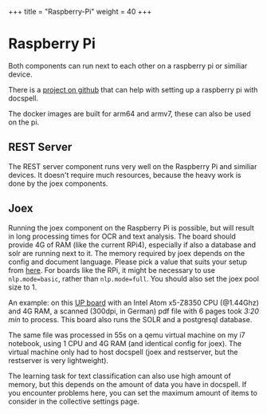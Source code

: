 +++
title = "Raspberry-Pi"
weight = 40
+++

# Raspberry Pi

Both components can run next to each other on a raspberry pi or
similiar device.

There is a [project on
github](https://github.com/docspell/rpi-scripts) that can help with
setting up a raspberry pi with docspell.

The docker images are built for arm64 and armv7, these can also be
used on the pi.


## REST Server

The REST server component runs very well on the Raspberry Pi and
similiar devices. It doesn't require much resources, because the heavy
work is done by the joex components.


## Joex

Running the joex component on the Raspberry Pi is possible, but will
result in long processing times for OCR and text analysis. The board
should provide 4G of RAM (like the current RPi4), especially if also a
database and solr are running next to it. The memory required by joex
depends on the config and document language. Please pick a value that
suits your setup from
[here](@/docs/configure/file-processing.md#memory-usage). For boards
like the RPi, it might be necessary to use `nlp.mode=basic`, rather
than `nlp.mode=full`. You should also set the joex pool size to 1.

An example: on this [UP
board](https://up-board.org/up/specifications/) with an Intel Atom
x5-Z8350 CPU (@1.44Ghz) and 4G RAM, a scanned (300dpi, in German) pdf
file with 6 pages took *3:20 min* to process. This board also runs the
SOLR and a postgresql database.

The same file was processed in 55s on a qemu virtual machine on my i7
notebook, using 1 CPU and 4G RAM (and identical config for joex). The
virtual machine only had to host docspell (joex and restserver, but
the restserver is very lightweight).

The learning task for text classification can also use high amount of
memory, but this depends on the amount of data you have in docspell.
If you encounter problems here, you can set the maximum amount of
items to consider in the collective settings page.
